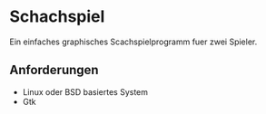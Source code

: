 # Schachspiel

Ein einfaches graphisches Scachspielprogramm fuer zwei Spieler.

## Anforderungen

- Linux oder BSD basiertes System
- Gtk

